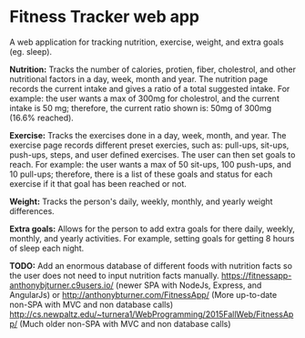 # Fitness Tracker web app
A web application for tracking nutrition, exercise, weight, and extra goals (eg. sleep).

<b>Nutrition:</b> Tracks the number of calories, protien, fiber, cholestrol, and other nutritional factors in a day, week, month and year. The nutrition page records the current intake and gives a ratio of a total suggested intake. For example: the user wants a max of 300mg for cholestrol, and the current intake is 50 mg; therefore, the current ratio shown is: 50mg of 300mg (16.6% reached).

<b>Exercise:</b> Tracks the exercises done in a day, week, month, and year. The exercise page records different preset exercies, such as: pull-ups, sit-ups, push-ups, steps, and user defined exercises. The user can then set goals to reach. For example: the user wants a max of 50 sit-ups, 100 push-ups, and 10 pull-ups; therefore, there is a list of these goals and status for each exercise if it that goal has been reached or not.

<b>Weight:</b> Tracks the person's daily, weekly, monthly, and yearly weight differences.

<b>Extra goals:</b> Allows for the person to add extra goals for there daily, weekly, monthly, and yearly activities.
For example, setting goals for getting 8 hours of sleep each night.

<b>TODO:</b> Add an enormous database of different foods with nutrition facts so the user does not need to input nutrition facts manually.
https://fitnessapp-anthonybjturner.c9users.io/ (newer SPA with NodeJs, Express, and AngularJs)
or
http://anthonybturner.com/FitnessApp/ (More up-to-date non-SPA with MVC and non database calls)
http://cs.newpaltz.edu/~turnera1/WebProgramming/2015FallWeb/FitnessApp/  (Much older non-SPA with MVC and non database calls)
